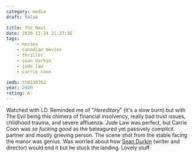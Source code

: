 ```yaml
---
category: media
draft: false

title: The Nest
date: 2020-11-24 21:37:36
tags:
    - movies
    - canadian movies
    - thriller
    - sean durkin
    - jude law
    - carrie coon

imdb: tt8338762
year: 2020
rating: A-
---
```


Watched with LD. Reminded me of "_Hereditary_" (it's a slow burn) but with The Evil being this chimera of financial insolvency, really bad trust issues, childhood trauma, and severe affluenza. Jude Law was perfect, but Carrie Coon was _so fucking good_ as the beleagured yet passively complicit partner and mostly grieving person. The scene shot from the stable facing the manor was genius. Was worried about how [Sean Durkin](https://en.wikipedia.org/wiki/Sean_Durkin) (writer and director) would end it but he stuck the landing. Lovely stuff.
